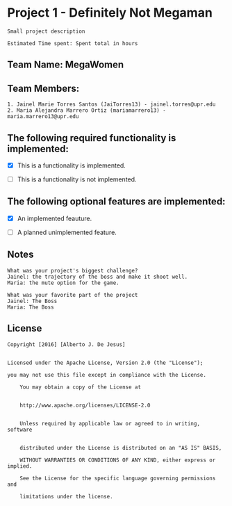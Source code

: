 # Project 1 - Definitely Not Megaman
	Small project description	

	Estimated Time spent: Spent total in hours



## Team Name: MegaWomen

## Team Members: 

	1. Jainel Marie Torres Santos (JaiTorres13) - jainel.torres@upr.edu
	2. Maria Alejandra Marrero Ortiz (mariamarrero13) - maria.marrero13@upr.edu

## The following **required** functionality is implemented:

- [x] This is a functionality is implemented.

- [ ] This is a functionality is not implemented.



## The following **optional** features are implemented:



- [x] An implemented feauture.

- [ ] A planned unimplemented feature.

## Notes


	What was your project's biggest challenge?
	Jainel: the trajectory of the boss and make it shoot well.
	Maria: the mute option for the game.
	
    What was your favorite part of the project
    Jainel: The Boss
    Maria: The Boss



## License

    
	Copyright [2016] [Alberto J. De Jesus]

    
	Licensed under the Apache License, Version 2.0 (the "License");
  
	you may not use this file except in compliance with the License.

        You may obtain a copy of the License at

 
        http://www.apache.org/licenses/LICENSE-2.0

   
        Unless required by applicable law or agreed to in writing, software

 
        distributed under the License is distributed on an "AS IS" BASIS,
    
        WITHOUT WARRANTIES OR CONDITIONS OF ANY KIND, either express or implied.
 
        See the License for the specific language governing permissions and
        
        limitations under the license.
 
